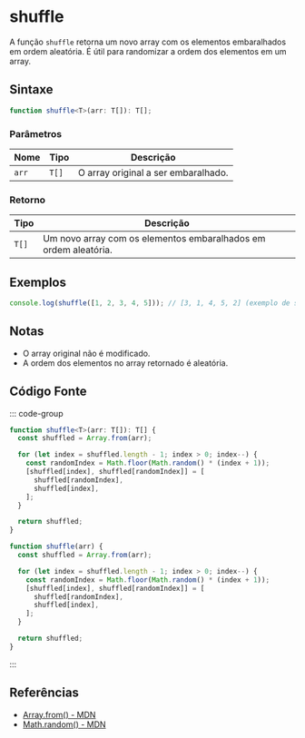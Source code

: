 # shuffle

A função `shuffle` retorna um novo array com os elementos embaralhados em ordem aleatória. É útil para randomizar a ordem dos elementos em um array.

## Sintaxe

```typescript
function shuffle<T>(arr: T[]): T[];
```

### Parâmetros

| Nome  | Tipo   | Descrição                                      |
|-------|--------|------------------------------------------------|
| `arr` | `T[]`  | O array original a ser embaralhado.            |

### Retorno

| Tipo   | Descrição                                      |
|--------|------------------------------------------------|
| `T[]`  | Um novo array com os elementos embaralhados em ordem aleatória. |

## Exemplos

```typescript
console.log(shuffle([1, 2, 3, 4, 5])); // [3, 1, 4, 5, 2] (exemplo de saída)
```

## Notas

- O array original não é modificado.
- A ordem dos elementos no array retornado é aleatória.

## Código Fonte

::: code-group
```typescript
function shuffle<T>(arr: T[]): T[] {
  const shuffled = Array.from(arr);

  for (let index = shuffled.length - 1; index > 0; index--) {
    const randomIndex = Math.floor(Math.random() * (index + 1));
    [shuffled[index], shuffled[randomIndex]] = [
      shuffled[randomIndex],
      shuffled[index],
    ];
  }

  return shuffled;
}
```
```javascript
function shuffle(arr) {
  const shuffled = Array.from(arr);

  for (let index = shuffled.length - 1; index > 0; index--) {
    const randomIndex = Math.floor(Math.random() * (index + 1));
    [shuffled[index], shuffled[randomIndex]] = [
      shuffled[randomIndex],
      shuffled[index],
    ];
  }

  return shuffled;
}
```
:::

## Referências

- [Array.from() - MDN](https://developer.mozilla.org/en-US/docs/Web/JavaScript/Reference/Global_Objects/Array/from)
- [Math.random() - MDN](https://developer.mozilla.org/en-US/docs/Web/JavaScript/Reference/Global_Objects/Math/random)